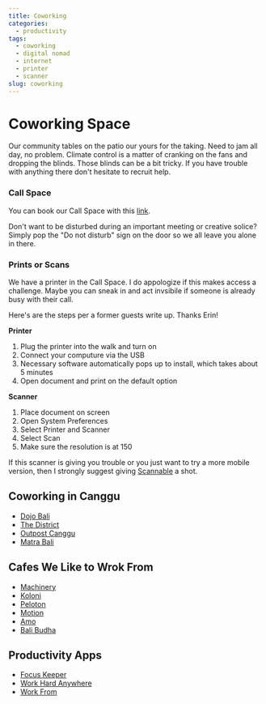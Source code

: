```yaml
---
title: Coworking
categories:
  - productivity
tags:
  - coworking
  - digital nomad
  - internet
  - printer
  - scanner
slug: coworking
---
```

# Coworking Space

Our community tables on the patio our yours for the taking. Need to jam all day, no problem. Climate control is a matter of cranking on the fans and dropping the blinds. Those blinds can be a bit tricky. If you have trouble with anything there don't hesitate to recruit help.

### Call Space

You can book our Call Space with this [link](https://calendar.google.com/calendar?cid=b3V0c2l0ZS5jb19hcnZwMzJvam4ybGIzN2s1MzAxbmM2aTFwb0Bncm91cC5jYWxlbmRhci5nb29nbGUuY29t).

Don't want to be disturbed during an important meeting or creative solice? Simply pop the "Do not disturb" sign on the door so we all leave you alone in there.

### Prints or Scans
We have a printer in the Call Space. I do appologize if this makes access a challenge. Maybe you can sneak in and act invsibile if someone is already busy with their call.

Here's are the steps per a former guests write up. Thanks Erin!

**Printer**
1. Plug the printer into the walk and turn on 
2. Connect your computure via the USB
3. Necessary software automatically pops up to install, which takes about 5 minutes
4. Open document and print on the default option

**Scanner**
1. Place document on screen
2. Open System Preferences 
3. Select Printer and Scanner
4. Select Scan
5. Make sure the resolution is at 150

If this scanner is giving you trouble or you just want to try a more mobile version, then I strongly suggest giving [Scannable](https://itunes.apple.com/us/app/evernote-scannable/id883338188?mt=8) a shot.

## Coworking in Canggu
* [Dojo Bali](http://www.dojobali.org/en)
* [The District](https://districtcanggu.com/)
* [Outpost Canggu](https://www.outpost-asia.com/outpost-canggu-bali/)
* [Matra Bali](www.matrabali.com/coliving-coworking/service/coworking-space)

## Cafes We Like to Wrok From
* [Machinery](https://goo.gl/maps/GuBsiqqUveM2)
* [Koloni](https://www.google.com/maps/place/Koloni+Cafe/@-8.6505345,115.142806,17z/data=!3m1!4b1!4m5!3m4!1s0x2dd238812f71bbff:0x4f02e722c385f6a7!8m2!3d-8.6505345!4d115.1449947)
* [Peloton](https://www.google.com/maps/place/Peloton+Supershop/@-8.660993,115.1444833,17z/data=!3m1!4b1!4m5!3m4!1s0x2dd2477942d4f197:0xe3383a7059928b26!8m2!3d-8.660993!4d115.146672)
* [Motion](https://www.google.com/maps/place/MOTION+Cafe/@-8.6509743,115.1330704,17z/data=!3m1!4b1!4m5!3m4!1s0x2dd23879525823f7:0xad42b3731210c20d!8m2!3d-8.6509743!4d115.1352591)
* [Amo](https://www.google.com/maps/place/AMO+SPA+CENTER+CANGGU/@-8.651323,115.1322953,17z/data=!3m1!4b1!4m5!3m4!1s0x2dd238795caccdfb:0x5fda743ef00d1c2!8m2!3d-8.651323!4d115.134484)
* [Bali Budha](https://www.google.com/maps/place/Bali+Buda+Canggu/@-8.6448501,115.1351876,18.35z/data=!4m8!1m2!2m1!1sbali+budha!3m4!1s0x2dd2387b4e9b133f:0x6bbd98329ed0f6f!8m2!3d-8.645904!4d115.1345743)

## Productivity Apps
* [Focus Keeper](https://itunes.apple.com/us/app/focus-keeper-work-study-timer/id830466924?mt=8)
* [Work Hard Anywhere](https://workhardanywhere.com/)
* [Work From](https://workfrom.co/)